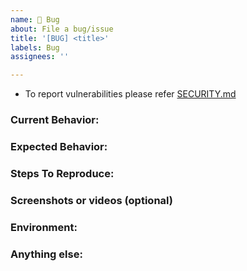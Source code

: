 ```yaml
---
name: 🐞 Bug
about: File a bug/issue
title: '[BUG] <title>'
labels: Bug
assignees: ''

---
```


* To report vulnerabilities please refer [SECURITY.md](https://github.com/datakaveri/dx-acl-apd/blob/main/SECURITY.md)

### Current Behavior:
<!-- A concise description of what you're experiencing. -->

### Expected Behavior:
<!-- A concise description of what you expected to happen. -->

### Steps To Reproduce:
<!--
Example: steps to reproduce the behavior:
1. In this environment...
1. With this config...
1. Run '...'
1. See error...
-->

### Screenshots or videos (optional)

### Environment:
<!--
Example:
- OS: Ubuntu 20.04
- Node: 13.14.0
- npm: 7.6.3
-->

### Anything else:
<!--
Links? References? Anything that will give us more context about the issue that you are encountering!
-->
